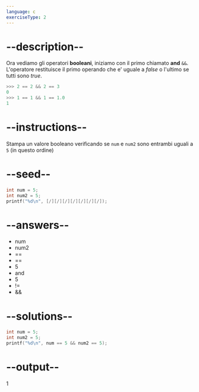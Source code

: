 ```yaml
---
language: c
exerciseType: 2
---
```


# --description--

Ora vediamo gli operatori **booleani**, iniziamo con il primo chiamato __and__ `&&`.
L'operatore restituisce il primo operando che e' uguale a *false* o l'ultimo se tutti sono *true*.
```c
>>> 2 == 2 && 2 == 3
0
>>> 1 == 1 && 1 == 1.0
1
```

# --instructions--

Stampa un valore booleano verificando se `num` e `num2` sono entrambi uguali a `5` (in questo ordine)

# --seed--

```c
int num = 5;
int num2 = 5;
printf("%d\n", [/][/][/][/][/][/][/]);
```

# --answers--

- num
- num2
-  == 
-  == 
- 5
-  and 
- 5
-  != 
-  && 

# --solutions--

```c
int num = 5;
int num2 = 5;
printf("%d\n", num == 5 && num2 == 5);
```

# --output--

1
